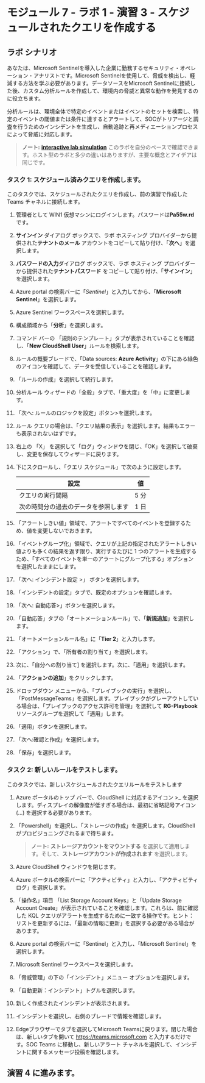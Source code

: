 # モジュール 7 - ラボ 1 - 演習 3 - スケジュールされたクエリを作成する

## ラボ シナリオ

あなたは、Microsoft Sentinelを導入した企業に勤務するセキュリティ・オペレーション・アナリストです。Microsoft Sentinelを使用して、脅威を検出し、軽減する方法を学ぶ必要があります。データソースをMicrosoft Sentinelに接続した後、カスタム分析ルールを作成して、環境内の脅威と異常な動作を発見するのに役立ちます。

分析ルールは、環境全体で特定のイベントまたはイベントのセットを検索し、特定のイベントの閾値または条件に達するとアラートして、SOCがトリアージと調査を行うためのインシデントを生成し、自動追跡と再メディエーションプロセスによって脅威に対応します。

>**ノート:** **[interactive lab simulation](https://mslabs.cloudguides.com/guides/SC-200%20Lab%20Simulation%20-%20Create%20a%20scheduled%20query)** このラボを自分のペースで確認できます。ホスト型のラボと多少の違いはありますが、主要な概念とアイデアは同じです。

### タスク 1: スケジュール済みクエリを作成します。

このタスクでは、スケジュールされたクエリを作成し、前の演習で作成した Teams チャネルに接続します。

1. 管理者として WIN1 仮想マシンにログインします。パスワードは**Pa55w.rd** です。  

2. **サインイン** ダイアログ ボックスで、ラボ ホスティング プロバイダーから提供された**テナントのメール** アカウントをコピーして貼り付け、「**次へ**」を選択します。

3. **パスワードの入力**ダイアログ ボックスで、ラボ ホスティング プロバイダーから提供された**テナントパスワード** をコピーして貼り付け、「**サインイン**」を選択します。

4. Azure portal の検索バーに「*Sentinel*」と入力してから、「**Microsoft Sentinel**」を選択します。

5. Azure Sentinel ワークスペースを選択します。

6. 構成領域から「**分析**」を選択します。

7. コマンド バーの 「規則のテンプレート」タブが表示されていることを確認し、「**New CloudShell User**」ルールを検索します。

8. ルールの概要ブレードで、「Data sources: **Azure Activity**」の下にある緑色のアイコンを確認して、データを受信していることを確認します。

9. 「ルールの作成」を選択して続行します。

10. 分析ルール ウィザードの「全般」タブで、「重大度」を「中」に変更します。

11. 「次へ: ルールのロジックを設定」ボタン>を選択します。

12. ルール クエリの場合は、「クエリ結果の表示」を選択します。結果もエラーも表示されないはずです。

13. 右上の 「X」 を選択して「ログ」ウィンドウを閉じ、「OK」を選択して破棄し、変更を保存してウィザードに戻ります。

14. 下にスクロールし、「クエリ スケジュール」で次のように設定します。

    |設定|値|
    |---|---|
    |クエリの実行間隔|5 分|
    |次の時間分の過去のデータを参照します|1 日|


15. 「アラートしきい値」領域で、アラートですべてのイベントを登録するため、値を変更しないでおきます。

16. 「イベントグループ化」領域で、クエリが上記の指定されたアラートしきい値よりも多くの結果を返す限り、実行するたびに 1 つのアラートを生成するため、「すべてのイベントを単一のアラートにグループ化する」オプションを選択したままにします。

17. 「次へ: インシデント設定 >」 ボタンを選択します。

18. 「インシデントの設定」タブで、既定のオプションを確認します。

19. 「次へ: 自動応答>」ボタンを選択します。

20. 「自動応答」タブの「オートメーションルール」で、「**新規追加**」を選択します。

21. 「オートメーションルール名」に「**Tier 2**」と入力します。

22. 「アクション」で、「所有者の割り当て」を選択します。

23. 次に、「自分への割り当て] を選択します。次に、「適用」を選択します。

24. 「**アクションの追加**」をクリックします。

25. ドロップダウン メニューから、「プレイブックの実行」を選択し、「PostMessageTeams」を選択します。プレイブックがグレーアウトしている場合は、「プレイブックのアクセス許可を管理」を選択して **RG-Playbook** リソースグループを選択して「適用」します。

26. 「適用」ボタンを選択します。

27. 「次へ:確認と作成」を選択します。

28. 「保存」を選択します。

### タスク 2: 新しいルールをテストします。

このタスクでは、新しいスケジュールされたクエリルールをテストします

1. Azure ポータルのトップ バーで、CloudShell に対応するアイコン >_ を選択します。ディスプレイの解像度が低すぎる場合は、最初に省略記号アイコン (...) を選択する必要があります。

2. 「Powershell」を選択し、「ストレージの作成」を選択します。CloudShell がプロビジョニングされるまで待ちます。

    >**ノート:**  **ストレージアカウントをマウントする** を選択して適用します。そして、**ストレージアカウントが作成されます** を選択します。

4. Azure CloudShell ウィンドウを閉じます。

5. Azure ポータルの検索バーに「アクティビティ」と入力し、「アクティビティ ログ」を選択します。
6. 「操作名」項目 「List Storage Account Keys」と「Update Storage Account Create」が表示されていることを確認します。これらは、前に確認した KQL クエリがアラートを生成するために一致する操作です。ヒント：リストを更新するには、「最新の情報に更新」を選択する必要がある場合があります。

7. Azure portal の検索バーに「Sentinel」と入力し、「Microsoft Sentinel」を選択します。

8. Microsoft Sentinel ワークスペースを選択します。

9. 「脅威管理」の下の「インシデント」メニュー オプションを選択します。

10. 「自動更新：インシデント」トグルを選択します。

11. 新しく作成されたインシデントが表示されます。

12. インシデントを選択し、右側のブレードで情報を確認します。

13. Edgeブラウザーでタブを選択してMicrosoft Teamsに戻ります。閉じた場合は、新しいタブを開いて https://teams.microsoft.com と入力するだけです。SOC Teams に移動し、新しいアラート チャネルを選択して、インシデントに関するメッセージ投稿を確認します。

## 演習 4 に進みます。


















<!--
1. Azureポータルの検索バーに「*Azure Active Directory*」と入力します。「**Azure Active Directory**」を選択します。

2. 管理領域で「**ユーザー**」を選択し、"ユーザー | すべてのユーザー (プレビュー)" ページが表示されるようにします。

3. リストからユーザー「**Christie Cline**」を選択すると、"Christie Cline の | プロファイル" ページが表示されます。

4. 管理領域で「**割り当てられたロール**」を選択し、"Christie Cline | 割り当てられたロール" ページが表示されます。

5. コマンド バーから「**+ 割り当ての追加**」を選択します。

6. **ディレクトリロール** で、「**ユーザー管理者**」を選択し、「**追加**」を選択します。

7. 割り当ての完了に失敗した場合は、再試行してください。

8. "Christie Cline | の割り当てられたロール" と "ユーザー | すべてのユーザー (プレビュー)" ページを右上の「x」を 2 回選択して閉じます。

9. "Contoso | の概要" ページの「*監視*」の下で、「**監査ログ**」を選択します。

10. 「**データ設定のエクスポート**」を選択して、"Azure Active Directory" のデータ コネクタが、Sentinel で正しく設定されていることを確認します。

11. Sentinel に対して以前に作成した *Log Analytics ワークスペース*の*診断設定*エントリがあることを確認します。

12. 右上の「x」を選択して、ページを閉じます。

13. 「**更新**」をクリックして以前に作成したロールに変更を示す **カテゴリ** に **RoleManagement** に対するエントリが表示されるのを確認します。

14. Azure portal の検索バーに「*Sentinel*」と入力してから、「**Microsoft Sentinel**」を選択します。

15. Microsoft Sentinel ワークスペースを選択します。

16. **インシデント** メニュー オプションを選択します。

> **注:** トリガーされたアラートの処理には 5 分以上かかる場合があります。次の演習を続けて、後でこのポイントに戻ることができます。インシデント ページの自動更新については、「**Auto-refresh incidents**」 (自動更新:インシデント) トグルを選択します。

17. 新しく作成したインシデントが表示されます。インシデントを選択し、右側のブレードの情報を確認します。

18. ブラウザー タブを開き、https://teams.microsoft.com にアクセスして、Microsoft Teams を開きます。*SOC* チームに移動し、インシデントに関するメッセージ投稿を参照してください。

## 演習 4 に進みます。

--!>
